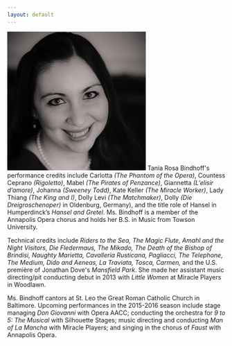 ```yaml
---
layout: default
---
```

![Headshot](/img/tania_headshot.png "Headshot by Ed Davis") Tania Rosa Bindhoff's performance credits include Carlotta _(The Phantom of the Opera)_, Countess Ceprano _(Rigoletto)_, Mabel _(The Pirates of Penzance)_, Giannetta _(L’elisir d’amore)_, Johanna _(Sweeney Todd)_, Kate Keller _(The Miracle Worker)_, Lady Thiang _(The King and I)_, Dolly Levi _(The Matchmaker)_, Dolly _(Die Dreigroschenoper)_ in Oldenburg, Germany), and the title role of Hansel in Humperdinck’s _Hansel and Gretel_. Ms. Bindhoff is a member of the Annapolis Opera chorus and holds her B.S. in Music from Towson University.  

Technical credits include _Riders to the Sea, The Magic Flute, Amahl and the Night Visitors, Die Fledermaus, The Mikado, The Death of the Bishop of Brindisi, Naughty Marietta, Cavalleria Rusticana, Pagliacci, The Telephone, The Medium, Dido and Aeneas, La Traviata, Tosca, Carmen,_ and the U.S. première of Jonathan Dove's _Mansfield Park_. She made her assistant music directing/pit conducting debut in 2013 with _Little Women_ at Miracle Players in Woodlawn.  

Ms. Bindhoff cantors at St. Leo the Great Roman Catholic Church in Baltimore. Upcoming performances in the 2015-2016 season include stage managing _Don Giovanni_ with Opera AACC; conducting the orchestra for _9 to 5: The Musical_ with Silhouette Stages; music directing and conducting _Man of La Mancha_ with Miracle Players; and singing in the chorus of _Faust_ with Annapolis Opera.
